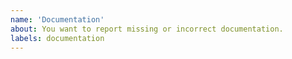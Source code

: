 ```yaml
---
name: 'Documentation'
about: You want to report missing or incorrect documentation.
labels: documentation
---
```


<!--
Please explain what documentation is missing or incorrect.
-->
